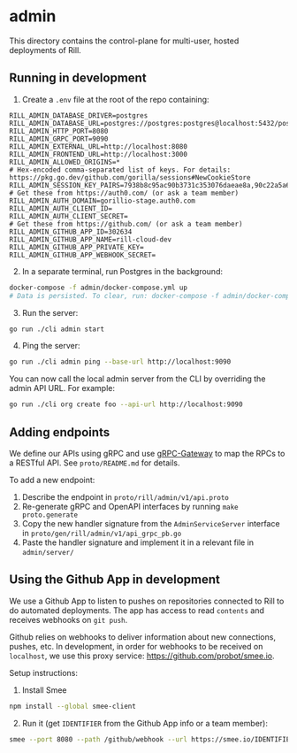 # admin

This directory contains the control-plane for multi-user, hosted deployments of Rill.

## Running in development

1. Create a `.env` file at the root of the repo containing:
```
RILL_ADMIN_DATABASE_DRIVER=postgres
RILL_ADMIN_DATABASE_URL=postgres://postgres:postgres@localhost:5432/postgres
RILL_ADMIN_HTTP_PORT=8080
RILL_ADMIN_GRPC_PORT=9090
RILL_ADMIN_EXTERNAL_URL=http://localhost:8080
RILL_ADMIN_FRONTEND_URL=http://localhost:3000
RILL_ADMIN_ALLOWED_ORIGINS=*
# Hex-encoded comma-separated list of keys. For details: https://pkg.go.dev/github.com/gorilla/sessions#NewCookieStore
RILL_ADMIN_SESSION_KEY_PAIRS=7938b8c95ac90b3731c353076daeae8a,90c22a5a6c6b442afdb46855f95eb7d6
# Get these from https://auth0.com/ (or ask a team member)
RILL_ADMIN_AUTH_DOMAIN=gorillio-stage.auth0.com
RILL_ADMIN_AUTH_CLIENT_ID=
RILL_ADMIN_AUTH_CLIENT_SECRET=
# Get these from https://github.com/ (or ask a team member)
RILL_ADMIN_GITHUB_APP_ID=302634
RILL_ADMIN_GITHUB_APP_NAME=rill-cloud-dev
RILL_ADMIN_GITHUB_APP_PRIVATE_KEY=
RILL_ADMIN_GITHUB_APP_WEBHOOK_SECRET=
```
2. In a separate terminal, run Postgres in the background:
```bash
docker-compose -f admin/docker-compose.yml up 
# Data is persisted. To clear, run: docker-compose -f admin/docker-compose.yml down --volumes
```
3. Run the server:
```bash
go run ./cli admin start
```
4. Ping the server:
```bash
go run ./cli admin ping --base-url http://localhost:9090
```

You can now call the local admin server from the CLI by overriding the admin API URL. For example:
```bash
go run ./cli org create foo --api-url http://localhost:9090
```

## Adding endpoints

We define our APIs using gRPC and use [gRPC-Gateway](https://grpc-ecosystem.github.io/grpc-gateway/) to map the RPCs to a RESTful API. See `proto/README.md` for details.

To add a new endpoint:
1. Describe the endpoint in `proto/rill/admin/v1/api.proto`
2. Re-generate gRPC and OpenAPI interfaces by running `make proto.generate`
3. Copy the new handler signature from the `AdminServiceServer` interface in `proto/gen/rill/admin/v1/api_grpc_pb.go`
4. Paste the handler signature and implement it in a relevant file in `admin/server/`

## Using the Github App in development

We use a Github App to listen to pushes on repositories connected to Rill to do automated deployments. The app has access to read `contents` and receives webhooks on `git push`.

Github relies on webhooks to deliver information about new connections, pushes, etc. In development, in order for webhooks to be received on `localhost`, we use this proxy service: https://github.com/probot/smee.io.

Setup instructions:

1. Install Smee
```bash
npm install --global smee-client
```
2. Run it (get `IDENTIFIER` from the Github App info or a team member):
```bash
smee --port 8080 --path /github/webhook --url https://smee.io/IDENTIFIER
```
